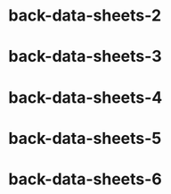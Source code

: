 # back-data-sheets-2
# back-data-sheets-3
# back-data-sheets-4
# back-data-sheets-5
# back-data-sheets-6
